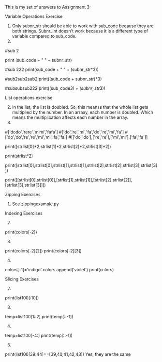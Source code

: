 This is my set of answers to Assignment 3:

Variable Operations Exercise

1. Only subnr_str should be able to work with sub_code because they are both strings. Subnr_int doesn't work because it is a different type of variable compared to sub_code.
2. 
#sub 2

print (sub_code + " " + subnr_str)

#sub 222
print(sub_code + " " + (subnr_str*3))

#sub2sub2sub2
print((sub_code + subnr_str)*3)

#subsubsub222
print((sub_code*3) + (subnr_str*3))

List operations exercise

2. In the list, the list is doubled. So, this meanss that the whole list gets multiplied by the number. In an arraay, each number is doubled. Which means the multiplication affects each number in the array.
3.

#['dodo','rere','mimi','fafa']
#['do','re','mi','fa','do','re','mi','fa']
#['do','do','re','re','mi','mi','fa','fa']
#[['do','do'],['re','re'],['mi','mi'],['fa','fa']]

print([strlist[0]*2,strlist[1]*2,strlist[2]*2,strlist[3]*2])

print(strlist*2)

print([strlist[0],strlist[0],strlist[1],strlist[1],strlist[2],strlist[2],strlist[3],strlist[3]])

print([[strlist[0],strlist[0]],[strlist[1],strlist[1]],[strlist[2],strlist[2]],[strlist[3],strlist[3]]])

Zipping Exercises
1. See zippingexample.py


Indexing Exercises

2. 
print(colors[-2])

3.
print(colors[-2][2])
print(colors[-2][3])

4. 
colors[-1]='indigo'
colors.append('violet')
print(colors)


Slicing Exercises

2. 
print(list100[:10])

3.
temp=list100[1::2]
print(temp[::-1])

4.
temp=list100[-4:]
print(temp[::-1])

5.

print(list100[39:44]==[39,40,41,42,43])
Yes, they are the same
